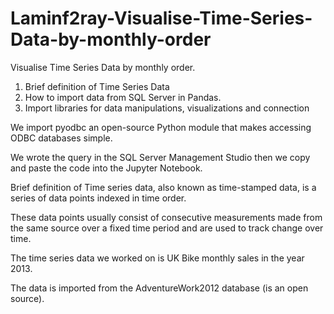 # Laminf2ray-Visualise-Time-Series-Data-by-monthly-order

Visualise Time Series Data by monthly order.
1. Brief definition of Time Series Data
2. How to import data from SQL Server in Pandas.
3. Import libraries for data manipulations, visualizations and connection

We import pyodbc an open-source Python module that makes accessing ODBC databases simple. 

We wrote the query in the SQL Server Management Studio then we copy and paste the code into the Jupyter Notebook.

Brief definition of Time series data, also known as time-stamped data, is a series of data points indexed in time order.

These data points usually consist of consecutive measurements made from the same source over a fixed time period and are used to track change over time.

The time series data we worked on is UK Bike monthly sales in the year 2013. 

The data is imported from the AdventureWork2012 database (is an open source).
